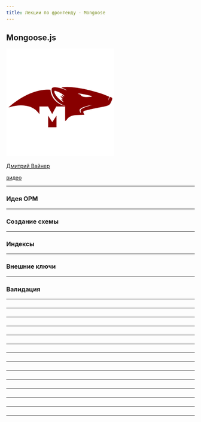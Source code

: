 ```yaml
---
title: Лекции по фронтенду - Mongoose
---
```


## Mongoose.js

![mongo logo](assets/mongoose/mongoose.png)

[Дмитрий Вайнер](https://github.com/dmitryweiner)

[видео]()

---

### Идея ОРМ

---

### Создание схемы

---

### Индексы

---

### Внешние ключи

---

### Валидация

---

###

---

###

---

###

---

###

---

###

---

###

---

###

---

###

---

###

---

###

---

###

---

###

---

###

---

